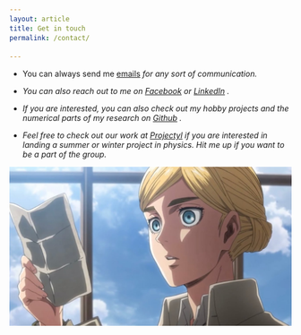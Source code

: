 ```yaml
---
layout: article
title: Get in touch
permalink: /contact/

---
```


- You can always send me [emails](mailto:mukherjeeabhirup44@gmail.com) <i class="fas fa-envelope-square"/> for any sort of communication.

- You can also reach out to me on [Facebook](https://www.facebook.com/Seary.Blue) <i class="fab fa-facebook"/> or [LinkedIn](https://www.linkedin.com/in/abhirup-mukherjee-665588229) <i class="fab fa-linkedin"/>.

- If you are interested, you can also check out my hobby projects and the numerical parts of my research on [Github](https://github.com/abhirup-m) <i class="fab fa-github"/>.

- Feel free to check out our work at [Projectyl](https://projectyl.github.io/) if you are interested in landing a summer or winter project in physics. Hit me up if you want to be a part of the group.

<div style="text-align:center;">
<img src="/assets/images/contact.jpg" width=600/>
</div>
